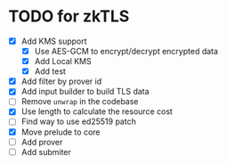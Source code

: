 # TODO for zkTLS

- [X] Add KMS support
    - [X] Use AES-GCM to encrypt/decrypt encrypted data
    - [X] Add Local KMS
    - [X] Add test
- [X] Add filter by prover id
- [X] Add input builder to build TLS data
- [ ] Remove `unwrap` in the codebase
- [X] Use length to calculate the resource cost
- [ ] Find way to use ed25519 patch
- [X] Move prelude to core
- [ ] Add prover
- [ ] Add submiter